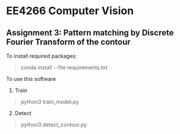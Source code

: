 # EE4266 Computer Vision
## Assignment 3: Pattern matching by Discrete Fourier Transform of the contour

To install required packages:
> conda install --file requirements.txt

To use this software
1. Train
> python3 train_model.py
2. Detect
> python3 detect_contour.py
